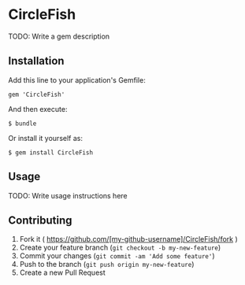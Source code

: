 # CircleFish

TODO: Write a gem description

## Installation

Add this line to your application's Gemfile:

    gem 'CircleFish'

And then execute:

    $ bundle

Or install it yourself as:

    $ gem install CircleFish

## Usage

TODO: Write usage instructions here

## Contributing

1. Fork it ( https://github.com/[my-github-username]/CircleFish/fork )
2. Create your feature branch (`git checkout -b my-new-feature`)
3. Commit your changes (`git commit -am 'Add some feature'`)
4. Push to the branch (`git push origin my-new-feature`)
5. Create a new Pull Request
